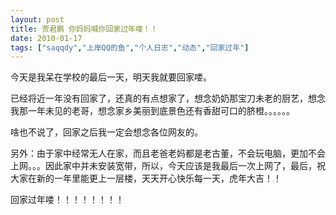 ```yaml
---
layout: post
title: 贾君鹏 你妈妈喊你回家过年喽！！		
date: 2010-01-17
tags: ["saqqdy","上岸QQ的鱼","个人日志","动态","回家过年"]
---
```


今天是我呆在学校的最后一天，明天我就要回家喽。

已经将近一年没有回家了，还真的有点想家了，想念奶奶那宝刀未老的厨艺，想念我那一年未见的老哥，想念家乡美丽到底景色还有香甜可口的脐橙。。。。。。

啥也不说了，回家之后我一定会想念各位网友的。

另外：由于家中经常无人在家，而且老爸老妈都是老古董，不会玩电脑，更加不会上网。。。因此家中并未安装宽带，所以，今天应该是我最后一次上网了，最后，祝大家在新的一年里能更上一层楼，天天开心快乐每一天，虎年大吉！！

回家过年喽！！！！！！！！		